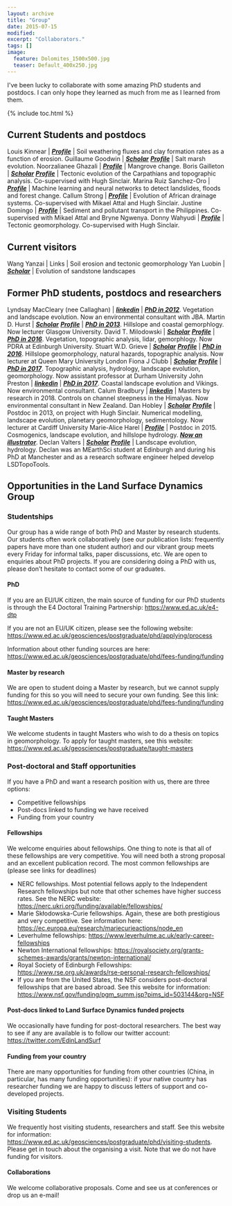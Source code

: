 ```yaml
---
layout: archive
title: "Group"
date: 2015-07-15
modified:
excerpt: "Collaborators."
tags: []
image:
  feature: Dolomites_1500x500.jpg
  teaser: Default_400x250.jpg
---
```


I've been lucky to collaborate with some amazing PhD students and postdocs. I can only hope they learned as much from me as I learned from them.

{% include toc.html %}

## Current Students and postdocs

Louis Kinnear | [**_Profile_**](https://www.ed.ac.uk/geosciences/people/person.html?indv=4127) | Soil weathering fluxes and clay formation rates as a function of erosion.
Guillaume Goodwin | [**_Scholar_**](https://scholar.google.com/citations?user=Or3grvoAAAAJ&hl=en&oi=ao) [**_Profile_**](https://www.ed.ac.uk/geosciences/people/person.html?indv=4505) | Salt marsh evolution. 
Noorzalianee Ghazali | [**_Profile_**](https://www.ed.ac.uk/geosciences/people/person.html?indv=4433) | Mangrove change.
Boris Gailleton | [**_Scholar_**](https://scholar.google.com/citations?user=r5HIc00AAAAJ&hl=en&oi=ao) [**_Profile_**](https://www.ed.ac.uk/geosciences/people/person.html?indv=5391) | Tectonic evolution of the Carpathians and topographic analysis. Co-supervised with Hugh Sinclair.
Marina Ruiz Sanchez-Oro | [**_Profile_**](https://www.ed.ac.uk/geosciences/people/person.html?indv=13531) | Machine learning and neural networks to detect landslides, floods and forest change.
Callum Strong | [**_Profile_**](https://www.ed.ac.uk/geosciences/people/person.html?indv=11090) | Evolution of African drainage systems. Co-supervised with Mikael Attal and Hugh Sinclair.
Justine Domingo | [**_Profile_**](https://www.ed.ac.uk/geosciences/people/person.html?indv=7001) | Sediment and pollutant transport in the Philippines. Co-supervised with Mikael Attal and Bryne Ngwenya.
Donny Wahyudi | [**_Profile_**](https://www.ed.ac.uk/geosciences/people/person.html?indv=12284) | Tectonic geomorphology. Co-supervised with Hugh Sinclair.

## Current visitors

Wang Yanzai | Links | Soil erosion and tectonic geomorphology
Yan Luobin | [**_Scholar_**](https://scholar.google.com/citations?user=_ASOJmAAAAAJ&hl=en&oi=ao) | Evolution of sandstone landscapes


## Former PhD students, postdocs and researchers

Lyndsay MacCleary (nee Callaghan) | [**_linkedin_**](https://www.linkedin.com/in/lynsey-macleary-a0b3633b/?originalSubdomain=uk ) | [**_PhD in 2012_**](https://era.ed.ac.uk/handle/1842/6213). Vegetation and landscape evolution. Now an environmental consultant with JBA. 
Martin D. Hurst | [**_Scholar_**](https://scholar.google.com/citations?user=9--6x5sAAAAJ&hl=en) [**_Profile_**](https://www.gla.ac.uk/schools/ges/staff/martinhurst/) | [**_PhD in 2013_**](https://era.ed.ac.uk/handle/1842/12228). Hillslope and coastal gemorphlogy. Now lecturer Glasgow University. 
David T. Milodowski | [**_Scholar_**](https://scholar.google.com/citations?user=ay1R3UgAAAAJ&hl=en) [**_Profile_**](https://www.research.ed.ac.uk/portal/en/persons/david-milodowski(0130326f-fa97-48ed-843b-7bcc72e89065).html) | [**_PhD in 2016_**](https://era.ed.ac.uk/handle/1842/20438). Vegetation, topographic analysis, lidar, gemorphlogy. Now PDRA at Edinburgh University. 
Stuart W.D. Grieve | [**_Scholar_**](https://scholar.google.com/citations?user=LnCvUwwAAAAJ&hl=en) [**_Profile_**](https://swdg.io/) | [**_PhD in 2016_**](https://era.ed.ac.uk/handle/1842/25398). Hillslope geomorphology, natural hazards, topographic analysis. Now lecturer at Queen Mary University London
Fiona J Clubb | [**_Scholar_**](https://scholar.google.com/citations?user=LnCvUwwAAAAJ&hl=en) [**_Profile_**](https://fclubb.github.io/) | [**_PhD in 2017_**](https://era.ed.ac.uk/handle/1842/28817). Topographic analysis, hydrology, landscape evolution, geomorphology. Now assistant professor at Durham University
John Preston | [**_linkedin_**](https://www.linkedin.com/in/john-preston-61b76a22/?originalSubdomain=uk) | [**_PhD in 2017_**](https://era.ed.ac.uk/handle/1842/31430). Coastal landscape evolution and Vikings. Now environmental consultant. 
Calum Bradbury | [**_linkedin_**](https://www.linkedin.com/in/calum-bradbury-gis/?originalSubdomain=nz) | Masters by research in 2018. Controls on channel steepness in the Himalyas. Now environmental consultant in New Zealand. 
Dan Hobley | [**_Scholar_**](https://scholar.google.com/citations?user=kJ13b-kAAAAJ&hl=en) [**_Profile_**](https://www.cardiff.ac.uk/people/view/481890-) | Postdoc in 2013, on project with Hugh Sinclair. Numerical modelling, landscape evolution, planetary geomorphology, sedimentology. Now lecturer at Cardiff University
Marie-Alice Harel | [**_Profile_**](http://www.maharel.com/) | Postdoc in 2015. Cosmogenics, landscape evolution, and hillslope hydrology. [**_Now an illustrator_**](https://www.etsy.com/uk/shop/maharelillo). 
Declan Valters | [**_Scholar_**](https://scholar.google.com/citations?user=0OIHQmIAAAAJ&hl=en) [**_Profile_**](https://www.bgs.ac.uk/staff/profiles/52311.html) | Landscape evolution, hydrology. Declan was an MEarthSci student at Edinburgh and during his PhD at Manchester and as a research software engineer helped develop LSDTopoTools.


## Opportunities in the Land Surface Dynamics Group

### Studentships

Our group has a wide range of both PhD and Master by research students. Our students often work collaboratively (see our publication lists: frequently papers have more than one student author) and our vibrant group meets every Friday for informal talks, paper discussions, etc. We are open to enquiries about PhD projects. If you are considering doing a PhD with us, please don’t hesitate to contact some of our graduates.  

#### PhD

If you are an EU/UK citizen, the main source of funding for our PhD students is through the E4 Doctoral Training Partnership: https://www.ed.ac.uk/e4-dtp 

If you are not an EU/UK citizen, please see the following website: https://www.ed.ac.uk/geosciences/postgraduate/phd/applying/process

Information about other funding sources are here: https://www.ed.ac.uk/geosciences/postgraduate/phd/fees-funding/funding

#### Master by research

We are open to student doing a Master by research, but we cannot supply funding for this so you will need to secure your own funding. See this link: https://www.ed.ac.uk/geosciences/postgraduate/phd/fees-funding/funding

#### Taught Masters

We welcome students in taught Masters who wish to do a thesis on topics in geomorphology. To apply for taught masters, see this website: https://www.ed.ac.uk/geosciences/postgraduate/taught-masters

### Post-doctoral and Staff opportunities
If you have a PhD and want a research position with us, there are three options:
* Competitive fellowships
* Post-docs linked to funding we have received
* Funding from your country

#### Fellowships

We welcome enquiries about fellowships. One thing to note is that all of these fellowships are very competitive. You will need both a strong proposal and an excellent publication record. The most common fellowships are (please see links for deadlines)
* NERC fellowships. Most potential fellows apply to the Independent Research fellowships but note that other schemes have higher success rates. See the NERC website: https://nerc.ukri.org/funding/available/fellowships/
* Marie Skłodowska-Curie fellowships. Again, these are both prestigious and very competitive. See information here: https://ec.europa.eu/research/mariecurieactions/node_en
* Leverhulme fellowships: https://www.leverhulme.ac.uk/early-career-fellowships
* Newton International fellowships: https://royalsociety.org/grants-schemes-awards/grants/newton-international/
* Royal Society of Edinburgh Fellowships: https://www.rse.org.uk/awards/rse-personal-research-fellowships/
* If you are from the United States, the NSF considers post-doctoral fellowships that are based abroad. See this website for information: https://www.nsf.gov/funding/pgm_summ.jsp?pims_id=503144&org=NSF

#### Post-docs linked to Land Surface Dynamics funded projects

We occasionally have funding for post-doctoral researchers. The best way to see if any are available is to follow our twitter account: https://twitter.com/EdinLandSurf

#### Funding from your country

There are many opportunities for funding from other countries (China, in particular, has many funding opportunities): if your native country has researcher funding we are happy to discuss letters of support and co-developed projects. 

### Visiting Students

We frequently host visiting students, researchers and staff. See this website for information: https://www.ed.ac.uk/geosciences/postgraduate/phd/visiting-students. Please get in touch about the organising a visit. Note that we do not have funding for visitors.

#### Collaborations

We welcome collaborative proposals. Come and see us at conferences or drop us an e-mail!

